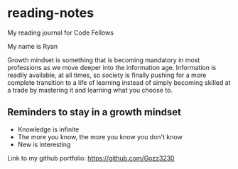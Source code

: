 # reading-notes
My reading journal for Code Fellows

My name is Ryan

Growth mindset is something that is becoming mandatory in most professions as we move deeper into the information age. Information is readily available, at all times, so society is finally pushing for a more complete transition to a life of learning instead of simply becoming skilled at a trade by mastering it and learning what you choose to.

## Reminders to stay in a growth mindset

- Knowledge is infinite
- The more you know, the more you know you don't know
- New is interesting

Link to my github portfolio: https://github.com/Gozz3230

